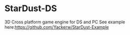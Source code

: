 # StarDust-DS
 3D Cross platform game engine for DS and PC
 See example here:https://github.com/Yackerw/StarDust-Example

